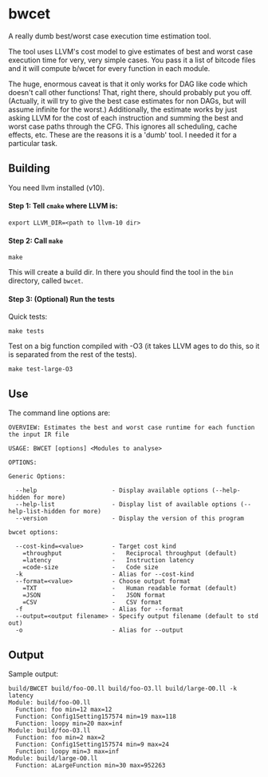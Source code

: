 # bwcet
A really dumb best/worst case execution time estimation tool.

The tool uses LLVM's cost model to give estimates of best and worst case execution time for very, very simple cases. 
You pass it a list of bitcode files and it will compute b/wcet for every function in each module.

The huge, enormous caveat is that it only works for DAG like code which doesn't call other functions! That, right there, should probably put you off. (Actually, it will try to give the best case estimates for non DAGs, but will assume infinite for the worst.)
Additionally, the estimate works by just asking LLVM for the cost of each instruction and summing the best and worst case paths through the CFG. This ignores all scheduling, cache effects, etc.
These are the reasons it is a 'dumb' tool. I needed it for a particular task.

## Building
You need llvm installed (v10).

#### __Step 1:__ Tell `cmake` where LLVM is:
    export LLVM_DIR=<path to llvm-10 dir>
#### __Step 2:__ Call `make`
    make
This will create a build dir. In there you should find the tool in the `bin` directory, called `bwcet`.
#### __Step 3:__ (Optional) Run the tests
Quick tests:

    make tests

Test on a big function compiled with -O3 (it takes LLVM ages to do this, so it is separated from the rest of the tests).

    make test-large-O3

## Use
The command line options are:

    OVERVIEW: Estimates the best and worst case runtime for each function the input IR file

    USAGE: BWCET [options] <Modules to analyse>

    OPTIONS:

    Generic Options:

      --help                     - Display available options (--help-hidden for more)
      --help-list                - Display list of available options (--help-list-hidden for more)
      --version                  - Display the version of this program

    bwcet options:

      --cost-kind=<value>        - Target cost kind
        =throughput              -   Reciprocal throughput (default)
        =latency                 -   Instruction latency
        =code-size               -   Code size
      -k                         - Alias for --cost-kind
      --format=<value>           - Choose output format
        =TXT                     -   Human readable format (default)
        =JSON                    -   JSON format
        =CSV                     -   CSV format
      -f                         - Alias for --format
      --output=<output filename> - Specify output filename (default to std out)
      -o                         - Alias for --output

## Output
Sample output:

    build/BWCET build/foo-O0.ll build/foo-O3.ll build/large-O0.ll -k latency
    Module: build/foo-O0.ll
      Function: foo min=12 max=12
      Function: Config1Setting157574 min=19 max=118
      Function: loopy min=20 max=inf
    Module: build/foo-O3.ll
      Function: foo min=2 max=2
      Function: Config1Setting157574 min=9 max=24
      Function: loopy min=3 max=inf
    Module: build/large-O0.ll
      Function: aLargeFunction min=30 max=952263